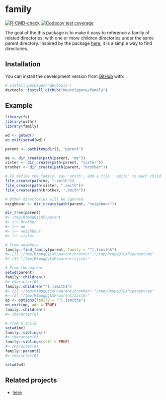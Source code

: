 
<!-- README.md is generated from README.Rmd. Please edit that file -->

# family

<!-- badges: start -->

[![R-CMD-check](https://github.com/maurolepore/family/workflows/R-CMD-check/badge.svg)](https://github.com/maurolepore/family/actions)
[![Codecov test
coverage](https://codecov.io/gh/maurolepore/family/branch/master/graph/badge.svg)](https://codecov.io/gh/maurolepore/family?branch=master)
<!-- badges: end -->

The goal of the this package is to make it easy to reference a family of
related directories, with one or more children directories under the
same parent directory. Inspired by the package
[here](https://github.com/r-lib/here), it is a simple way to find
directories.

## Installation

You can install the development version from
[GitHub](https://github.com/) with:

``` r
# install.packages("devtools")
devtools::install_github("maurolepore/family")
```

## Example

``` r
library(fs)
library(withr)
library(family)

wd <- getwd()
on.exit(setwd(wd))

parent <- path(tempdir(), "parent")

me <- dir_create(path(parent, "me"))
sister <- dir_create(path(parent, "sister"))
brother <- dir_create(path(parent, "brother"))

# To define the family, say 'smith', add a file '.smith' to each child directory
file_create(path(me, ".smith"))
file_create(path(sister, ".smith"))
file_create(path(brother, ".smith"))

# Other directories will be ignored
neighbour <- dir_create(path(parent, "neighbour"))

dir_tree(parent)
#> /tmp/RtmpgQjLXP/parent
#> ├── brother
#> ├── me
#> ├── neighbour
#> └── sister

# From anywhere
family::find_family(parent, family = "^[.]smith$")
#> [1] "/tmp/RtmpgQjLXP/parent/brother" "/tmp/RtmpgQjLXP/parent/me"     
#> [3] "/tmp/RtmpgQjLXP/parent/sister"

# From the parent
setwd(parent)
family::children()
#> character(0)
family::children("^[.]smith$")
#> [1] "/tmp/RtmpgQjLXP/parent/brother" "/tmp/RtmpgQjLXP/parent/me"     
#> [3] "/tmp/RtmpgQjLXP/parent/sister"
op <- options(family = "^[.]smith$")
on.exit(op, add = TRUE)
family::children()
#> character(0)

# From a child
setwd(me)
family::siblings()
#> character(0)
family::siblings(self = TRUE)
#> character(0)
family::parent()
#> character(0)

setwd(wd)
```

## Related projects

-   [here](https://github.com/r-lib/here).
